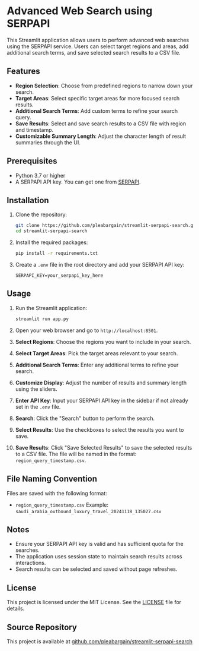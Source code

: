 # Advanced Web Search using SERPAPI

This Streamlit application allows users to perform advanced web searches using the SERPAPI service. Users can select target regions and areas, add additional search terms, and save selected search results to a CSV file.

## Features

- **Region Selection**: Choose from predefined regions to narrow down your search.
- **Target Areas**: Select specific target areas for more focused search results.
- **Additional Search Terms**: Add custom terms to refine your search query.
- **Save Results**: Select and save search results to a CSV file with region and timestamp.
- **Customizable Summary Length**: Adjust the character length of result summaries through the UI.

## Prerequisites

- Python 3.7 or higher
- A SERPAPI API key. You can get one from [SERPAPI](https://serpapi.com).

## Installation

1. Clone the repository:
   ```bash
   git clone https://github.com/pleabargain/streamlit-serpapi-search.git
   cd streamlit-serpapi-search
   ```

2. Install the required packages:
   ```bash
   pip install -r requirements.txt
   ```

3. Create a `.env` file in the root directory and add your SERPAPI API key:
   ```
   SERPAPI_KEY=your_serpapi_key_here
   ```

## Usage

1. Run the Streamlit application:
   ```bash
   streamlit run app.py
   ```

2. Open your web browser and go to `http://localhost:8501`.

3. **Select Regions**: Choose the regions you want to include in your search.

4. **Select Target Areas**: Pick the target areas relevant to your search.

5. **Additional Search Terms**: Enter any additional terms to refine your search.

6. **Customize Display**: Adjust the number of results and summary length using the sliders.

7. **Enter API Key**: Input your SERPAPI API key in the sidebar if not already set in the `.env` file.

8. **Search**: Click the "Search" button to perform the search.

9. **Select Results**: Use the checkboxes to select the results you want to save.

10. **Save Results**: Click "Save Selected Results" to save the selected results to a CSV file. The file will be named in the format: `region_query_timestamp.csv`.

## File Naming Convention

Files are saved with the following format:
- `region_query_timestamp.csv`
Example: `saudi_arabia_outbound_luxury_travel_20241118_135027.csv`

## Notes

- Ensure your SERPAPI API key is valid and has sufficient quota for the searches.
- The application uses session state to maintain search results across interactions.
- Search results can be selected and saved without page refreshes.

## License

This project is licensed under the MIT License. See the [LICENSE](LICENSE) file for details.

## Source Repository

This project is available at [github.com/pleabargain/streamlit-serpapi-search](https://github.com/pleabargain/streamlit-serpapi-search)
